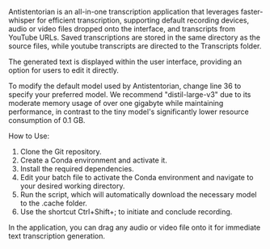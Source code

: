 Antistentorian is an all-in-one transcription application that leverages faster-whisper for efficient transcription, supporting default recording devices, audio or video files dropped onto the interface, and transcripts from YouTube URLs. Saved transcriptions are stored in the same directory as the source files, while youtube transcripts are directed to the Transcripts folder.

The generated text is displayed within the user interface, providing an option for users to edit it directly.

To modify the default model used by Antistentorian, change line 36 to specify your preferred model. We recommend "distil-large-v3" due to its moderate memory usage of over one gigabyte while maintaining performance, in contrast to the tiny model's significantly lower resource consumption of 0.1 GB.

How to Use:
1. Clone the Git repository.
2. Create a Conda environment and activate it.
3. Install the required dependencies.
4. Edit your batch file to activate the Conda environment and navigate to your desired working directory.
5. Run the script, which will automatically download the necessary model to the .cache folder.
6. Use the shortcut Ctrl+Shift+; to initiate and conclude recording.

In the application, you can drag any audio or video file onto it for immediate text transcription generation.

